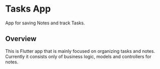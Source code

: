 # Tasks App

App for saving Notes and track Tasks.

## Overview

This is Flutter app that is mainly focused on organizing tasks and notes.
Currently it consists only of business logic, models and controllers for notes.

